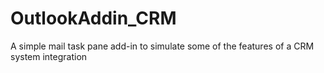 # OutlookAddin_CRM
A simple mail task pane add-in to simulate some of the features of a CRM system integration
